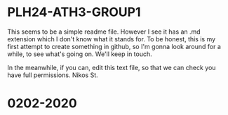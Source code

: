 # PLH24-ATH3-GROUP1
This seems to be a simple readme file. However I see it has an .md extension which I don't know what it stands for.
To be honest, this is my first attempt to create something in github, so I'm gonna look around for a while,
to see what's going on. We'll keep in touch.

In the meanwhile, if you can, edit this text file, so that we can check you have full permissions.
Nikos St.
# 0202-2020
